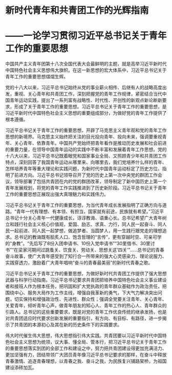 # 新时代青年和共青团工作的光辉指南
# ——一论学习贯彻习近平总书记关于青年工作的重要思想

中国共产主义青年团第十八次全国代表大会最鲜明的主题，就是高举习近平新时代中国特色社会主义思想伟大旗帜。在这一新思想的宏大体系中，习近平总书记关于青年工作的重要思想熠熠生辉。

党的十八大以来，习近平总书记始终从党的事业薪火相传、后继有人的战略高度出发，重视、关心青年和共青团工作，深刻把握党的青年工作规律，紧密结合当代中国青年运动实践，提出了一系列富有战略性、时代性、开创性的新观点新论断新要求，形成了关于青年工作的重要思想。习近平总书记关于青年工作的重要思想，是习近平新时代中国特色社会主义思想的重要组成部分，为做好党的青年工作提供了根本遵循。

习近平总书记关于青年工作的重要思想，开辟了马克思主义青年观和党的青年工作思想的新境界。马克思主义始终把关注的目光投向青年、投向未来，强调要重视青年、关心青年、依靠青年。中国共产党始终把青年看作是推动历史发展和社会前进的重要力量，在领导中国青年运动的实践中不断丰富和发展着青年工作思想。党的十八大以来，习近平总书记既着眼党和国家事业全局、又照顾青少年和共青团工作特点，深刻回答了我国青年运动从哪里来、向哪里去，我们党培养什么样的青年、怎样培养青年等重大理论和实践问题，为新时代中国青年运动标定了历史方位、指明了前进方向。习近平总书记领导召开了党的历史上第一次中央党的群团工作会议，领导部署了包括共青团在内的党的群团改革，领导制定了新中国历史上第一个青年发展规划，将党的青年工作实践推进到了历史新阶段。习近平总书记关于青年工作的重要思想正展现出强大真理魅力和实践伟力。

习近平总书记关于青年工作的重要思想，为当代青年成长发展指明了正确方向与道路。“青年一代有理想、有本领、有担当，国家就有前途，民族就有希望。”习近平总书记十分关心青年一代健康成长，谆谆教诲、语重心长。总书记希望广大青年树立和践行社会主义核心价值观，爱国、励志、求真、力行，同人民一起奋斗、同人民一起前进、同人民一起梦想，做追梦者、当圆梦人，用一生践行跟党走的理想追求。总书记的教诲既有脍炙人口、饱含哲理的“言传”，更有穿越时空、可亲可学的“身教”。“先后写了8份入团申请书、10份入党申请书”“30里借书、30里讨书”“在梁家河期间过跳蚤关、饮食关、劳动关、思想关这‘四关’”……总书记的青春奋斗故事，使广大青年感受到了知行合一所带来的强大心灵感染力、理论说服力、实践穿透力，激励着广大青年唱响“奋斗的青春最美丽”的新时代青春之歌。

习近平总书记关于青年工作的重要思想，为做好新时代共青团工作提供了强大思想武器与科学行动指南。习近平总书记要求共青团把培养中国特色社会主义事业建设者和接班人作为根本任务，把巩固和扩大党执政的青年群众基础作为政治责任，把围绕中心、服务大局作为工作主线，增强自我革新的勇气，下大气力解决突出问题，切实保持和增强政治性、先进性、群众性；强调全党要关注青年、关心青年、关爱青年，倾听青年心声，做青年朋友的知心人、青年工作的热心人、青年群众的引路人。总书记的这些重要要求，既是对党的青年工作优良传统的继承发扬，也是对共青团适应时代要求创新发展的重要指引，有方向、有目标、有路径，进一步揭示了共青团的本源初心及其在新的历史条件下的实践要求。

伟大时代催生伟大思想，伟大思想指引伟大实践。共青团要以习近平新时代中国特色社会主义思想为统领，议大事、懂全局、管本行，把习近平总书记关于青年工作的重要思想落实到团的全部工作和建设之中，努力把共青团建设得更加充满活力、更加坚强有力，团结带领广大团员青年像习近平总书记要求的那样，在奋斗中释放青春激情、追逐青春理想，以青春之我、奋斗之我，为民族复兴铺路架桥，为祖国建设添砖加瓦。
